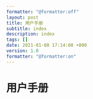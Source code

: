 ```yaml
---
formatter: "@formatter:off"
layout: post
title: 用户手册 
subtitle: index 
description: index 
tags: [] 
date: 2021-01-08 17:14:08 +800 
version: 1.0
formatter: "@formatter:on"
---
```


# 用户手册    